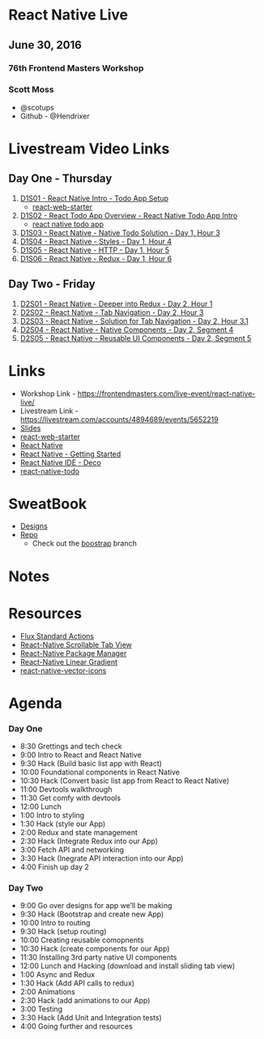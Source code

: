 # React Native Live

## June 30, 2016

### 76th Frontend Masters Workshop

### Scott Moss

* @scotups
* Github - @Hendrixer


# Livestream Video Links

## Day One - Thursday

1. [D1S01 - React Native Intro - Todo App Setup](https://livestream.com/accounts/4894689/events/5652219/videos/128211904)
    * [react-web-starter](https://github.com/FrontendMasters/react-web-starter)
1. [D1S02 - React Todo App Overview - React Native Todo App Intro](https://livestream.com/accounts/4894689/events/5652219/videos/128217150)
    * [react native todo app](https://github.com/FrontendMasters/react-native-todo)
2. [D1S03 - React Native - Native Todo Solution - Day 1, Hour 3](https://livestream.com/accounts/4894689/events/5652219/videos/128223858)
3. [D1S04 - React Native - Styles - Day 1, Hour 4](https://livestream.com/accounts/4894689/events/5652219/videos/128234271)
4. [D1S05 - React Native - HTTP - Day 1, Hour 5](https://livestream.com/accounts/4894689/events/5652219/videos/128237199)
5. [D1S06 - React Native - Redux - Day 1, Hour 6](https://livestream.com/accounts/4894689/events/5652219/videos/128244260)

## Day Two - Friday

1. [D2S01 - React Native - Deeper into Redux - Day 2, Hour 1](https://livestream.com/accounts/4894689/events/5652219/videos/128312911)
2. [D2S02 - React Native - Tab Navigation - Day 2, Hour 3](https://livestream.com/accounts/4894689/events/5652219/videos/128322165)
3. [D2S03 - React Native - Solution for Tab Navigation - Day 2, Hour 3.1](https://livestream.com/accounts/4894689/events/5652219/videos/128327063)
4. [D2S04 - React Native - Native Components - Day 2, Segment 4](https://livestream.com/accounts/4894689/events/5652219/videos/128327063)
5. [D2S05 - React Native - Reusable UI Components - Day 2, Segment 5](https://livestream.com/accounts/4894689/events/5652219/videos/128334003)


# Links

* Workshop Link - https://frontendmasters.com/live-event/react-native-live/
* Livestream Link - https://livestream.com/accounts/4894689/events/5652219
* [Slides](https://docs.google.com/presentation/d/18gCaTdcF9Hd7RPtVYdF8y52pPyLL3dwR5odxWLpZAkQ/edit?usp=sharing)
* [react-web-starter](https://github.com/FrontendMasters/react-web-starter)
* [React Native](https://facebook.github.io/react-native)
* [React Native - Getting Started](https://facebook.github.io/react-native/docs/getting-started.html)
* [React Native IDE - Deco](https://www.decosoftware.com/)
* [react-native-todo](https://github.com/FrontendMasters/react-native-todo)


# SweatBook

* [Designs](https://projects.invisionapp.com/share/N27U0U08C#/screens/170997132_Home)
* [Repo](https://github.com/FrontendMasters/sweat-book/)
  * Check out the [boostrap](https://github.com/FrontendMasters/sweat-book/tree/bootstrap) branch

# Notes


# Resources

* [Flux Standard Actions](https://github.com/acdlite/flux-standard-action)
* [React-Native Scrollable Tab View](https://github.com/skv-headless/react-native-scrollable-tab-view)
* [React-Native Package Manager](https://www.npmjs.com/package/rnpm)
* [React-Native Linear Gradient](https://github.com/brentvatne/react-native-linear-gradient)
* [react-native-vector-icons](https://www.npmjs.com/package/react-native-vector-icons)

# Agenda

### Day One

* 8:30    Grettings and tech check
* 9:00    Intro to React and React Native
* 9:30    Hack (Build basic list app with React)
* 10:00   Foundational components in React Native
* 10:30   Hack (Convert basic list app from React to React Native)
* 11:00   Devtools walkthrough
* 11:30   Get comfy with devtools
* 12:00   Lunch
* 1:00    Intro to styling
* 1:30    Hack (style our App)
* 2:00    Redux and state management
* 2:30    Hack (Integrate Redux into our App)
* 3:00    Fetch API and networking
* 3:30    Hack (Inegrate API interaction into our App)
* 4:00    Finish up day 2


### Day Two

* 9:00    Go over designs for app we’ll be making
* 9:30    Hack (Bootstrap and create new App)
* 10:00   Intro to routing
* 9:30    Hack (setup routing)
* 10:00   Creating reusable comopnents
* 10:30   Hack (create components for our App)
* 11:30   Installing 3rd party native UI components
* 12:00   Lunch and Hacking (download and install sliding tab view)
* 1:00    Async and Redux
* 1:30    Hack (Add API calls to redux)
* 2:00    Animations
* 2:30    Hack (add animations to our App)
* 3:00    Testing
* 3:30    Hack (Add Unit and Integration tests)
* 4:00    Going further and resources
